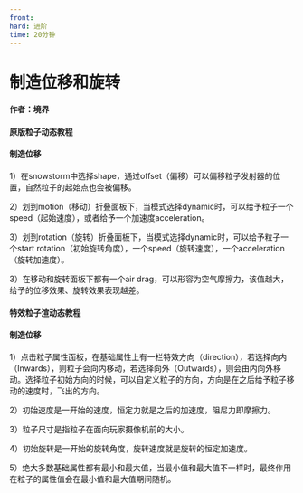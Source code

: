 ```yaml
---
front: 
hard: 进阶
time: 20分钟
---
```


# 制造位移和旋转

 

#### 作者：境界

 

#### 原版粒子动态教程

 

#### 制造位移

1）在snowstorm中选择shape，通过offset（偏移）可以偏移粒子发射器的位置，自然粒子的起始点也会被偏移。

2）划到motion（移动）折叠面板下，当模式选择dynamic时，可以给予粒子一个speed（起始速度），或者给予一个加速度acceleration。

3）划到rotation（旋转）折叠面板下，当模式选择dynamic时，可以给予粒子一个start rotation（初始旋转角度），一个speed（旋转速度），一个acceleration（旋转加速度）。

3）在移动和旋转面板下都有一个air drag，可以形容为空气摩擦力，该值越大，给予的位移效果、旋转效果表现越差。

 

#### 特效粒子渲动态教程

#### 制造位移

1）点击粒子属性面板，在基础属性上有一栏特效方向（direction），若选择向内（Inwards），则粒子会向内移动，若选择向外（Outwards），则会由内向外移动。选择粒子初始方向的时候，可以自定义粒子的方向，方向是在之后给予粒子移动的速度时，飞出的方向。

2）初始速度是一开始的速度，恒定力就是之后的加速度，阻尼力即摩擦力。

3）粒子尺寸是指粒子在面向玩家摄像机前的大小。

4）初始旋转是一开始的旋转角度，旋转速度就是旋转的恒定加速度。

5）绝大多数基础属性都有最小和最大值，当最小值和最大值不一样时，最终作用在粒子的属性值会在最小值和最大值期间随机。